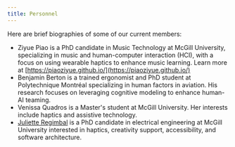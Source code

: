 ```yaml
---
title: Personnel
---
```

Here are brief biographies of some of our current members:

* Ziyue Piao is a PhD candidate in Music Technology at McGill University, specializing in music and human-computer interaction (HCI), with a focus on using wearable haptics to enhance music learning. Learn more at [https://piaoziyue.github.io/](https://piaoziyue.github.io/)
* Benjamin Berton is a trained ergonomist and PhD student at Polytechnique Montréal specializing in human factors in aviation. His research focuses on leveraging cognitive modeling to enhance human-AI teaming.
* Venissa Quadros is a Master's student at McGill University. Her interests include haptics and assistive technology.
* [Juliette Regimbal](https://www.julietteregimbal.ca) is a PhD candidate in electrical engineering at McGill University interested in haptics, creativity support, accessibility, and software architecture.
